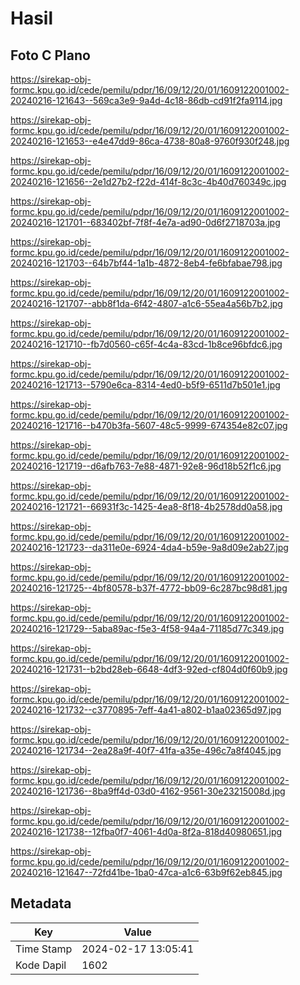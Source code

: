 # Hasil

## Foto C Plano

https://sirekap-obj-formc.kpu.go.id/cede/pemilu/pdpr/16/09/12/20/01/1609122001002-20240216-121643--569ca3e9-9a4d-4c18-86db-cd91f2fa9114.jpg

https://sirekap-obj-formc.kpu.go.id/cede/pemilu/pdpr/16/09/12/20/01/1609122001002-20240216-121653--e4e47dd9-86ca-4738-80a8-9760f930f248.jpg

https://sirekap-obj-formc.kpu.go.id/cede/pemilu/pdpr/16/09/12/20/01/1609122001002-20240216-121656--2e1d27b2-f22d-414f-8c3c-4b40d760349c.jpg

https://sirekap-obj-formc.kpu.go.id/cede/pemilu/pdpr/16/09/12/20/01/1609122001002-20240216-121701--683402bf-7f8f-4e7a-ad90-0d6f2718703a.jpg

https://sirekap-obj-formc.kpu.go.id/cede/pemilu/pdpr/16/09/12/20/01/1609122001002-20240216-121703--64b7bf44-1a1b-4872-8eb4-fe6bfabae798.jpg

https://sirekap-obj-formc.kpu.go.id/cede/pemilu/pdpr/16/09/12/20/01/1609122001002-20240216-121707--abb8f1da-6f42-4807-a1c6-55ea4a56b7b2.jpg

https://sirekap-obj-formc.kpu.go.id/cede/pemilu/pdpr/16/09/12/20/01/1609122001002-20240216-121710--fb7d0560-c65f-4c4a-83cd-1b8ce96bfdc6.jpg

https://sirekap-obj-formc.kpu.go.id/cede/pemilu/pdpr/16/09/12/20/01/1609122001002-20240216-121713--5790e6ca-8314-4ed0-b5f9-6511d7b501e1.jpg

https://sirekap-obj-formc.kpu.go.id/cede/pemilu/pdpr/16/09/12/20/01/1609122001002-20240216-121716--b470b3fa-5607-48c5-9999-674354e82c07.jpg

https://sirekap-obj-formc.kpu.go.id/cede/pemilu/pdpr/16/09/12/20/01/1609122001002-20240216-121719--d6afb763-7e88-4871-92e8-96d18b52f1c6.jpg

https://sirekap-obj-formc.kpu.go.id/cede/pemilu/pdpr/16/09/12/20/01/1609122001002-20240216-121721--66931f3c-1425-4ea8-8f18-4b2578dd0a58.jpg

https://sirekap-obj-formc.kpu.go.id/cede/pemilu/pdpr/16/09/12/20/01/1609122001002-20240216-121723--da311e0e-6924-4da4-b59e-9a8d09e2ab27.jpg

https://sirekap-obj-formc.kpu.go.id/cede/pemilu/pdpr/16/09/12/20/01/1609122001002-20240216-121725--4bf80578-b37f-4772-bb09-6c287bc98d81.jpg

https://sirekap-obj-formc.kpu.go.id/cede/pemilu/pdpr/16/09/12/20/01/1609122001002-20240216-121729--5aba89ac-f5e3-4f58-94a4-71185d77c349.jpg

https://sirekap-obj-formc.kpu.go.id/cede/pemilu/pdpr/16/09/12/20/01/1609122001002-20240216-121731--b2bd28eb-6648-4df3-92ed-cf804d0f60b9.jpg

https://sirekap-obj-formc.kpu.go.id/cede/pemilu/pdpr/16/09/12/20/01/1609122001002-20240216-121732--c3770895-7eff-4a41-a802-b1aa02365d97.jpg

https://sirekap-obj-formc.kpu.go.id/cede/pemilu/pdpr/16/09/12/20/01/1609122001002-20240216-121734--2ea28a9f-40f7-41fa-a35e-496c7a8f4045.jpg

https://sirekap-obj-formc.kpu.go.id/cede/pemilu/pdpr/16/09/12/20/01/1609122001002-20240216-121736--8ba9ff4d-03d0-4162-9561-30e23215008d.jpg

https://sirekap-obj-formc.kpu.go.id/cede/pemilu/pdpr/16/09/12/20/01/1609122001002-20240216-121738--12fba0f7-4061-4d0a-8f2a-818d40980651.jpg

https://sirekap-obj-formc.kpu.go.id/cede/pemilu/pdpr/16/09/12/20/01/1609122001002-20240216-121647--72fd41be-1ba0-47ca-a1c6-63b9f62eb845.jpg


## Metadata

| Key        | Value               |
| ---------- | ------------------- |
| Time Stamp | 2024-02-17 13:05:41 |
| Kode Dapil | 1602                |



